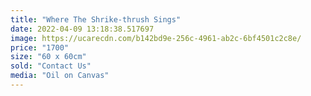```yaml
---
title: "Where The Shrike-thrush Sings"
date: 2022-04-09 13:18:38.517697
image: https://ucarecdn.com/b142bd9e-256c-4961-ab2c-6bf4501c2c8e/
price: "1700"
size: "60 x 60cm"
sold: "Contact Us"
media: "Oil on Canvas"
---
```


